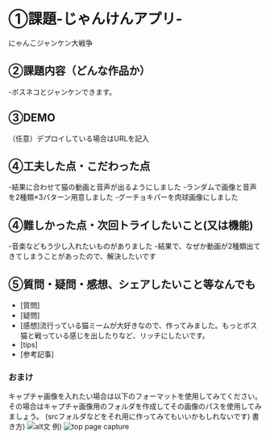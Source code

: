 # ①課題-じゃんけんアプリ-
にゃんこジャンケン大戦争

## ②課題内容（どんな作品か）
-ボスネコとジャンケンできます。

## ③DEMO
（任意）デプロイしている場合はURLを記入

## ④工夫した点・こだわった点
-結果に合わせて猫の動画と音声が出るようにしました
-ランダムで画像と音声を2種類×3パターン用意しました
-グーチョキパーを肉球画像にしました

## ④難しかった点・次回トライしたいこと(又は機能)
-音楽などもう少し入れたいものがありました
-結果で、なぜか動画が2種類出てきてしまうことがあったので、解決したいです

## ⑤質問・疑問・感想、シェアしたいこと等なんでも
- [質問]
- [疑問]
- [感想]流行っている猫ミームが大好きなので、作ってみました。もっとボス猫と戦っている感じを出したりなど、リッチにしたいです。
- [tips]
- [参考記事]


### おまけ
キャプチャ画像を入れたい場合は以下のフォーマットを使用してみてください。
その場合はキャプチャ画像用のフォルダを作成してその画像のパスを使用してみましょう。
(srcフォルダなどをそれ用に作ってみてもいいかもしれないです)
書き方)
![alt文](画像URL)
例)
![top page capture](./src/capture1.png)
